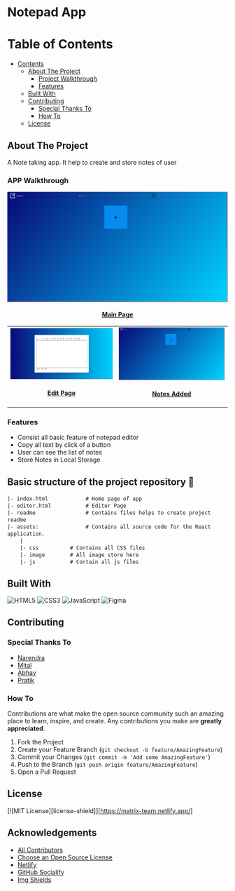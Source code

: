 # Notepad App

<!-- TABLE OF CONTENTS -->

# Table of Contents

- [Contents](#table-of-contents)
  - [About The Project](#about-the-project)
    - [Project Walkthrough](#app-walkthrough)
    - [Features](#extra-features)
  - [Built With](#built-with)
  - [Contributing](#contributing)
    - [Special Thanks To](#special-thanks-to)
    - [How To](#how-to)
  - [License](#license)

<!-- ABOUT THE PROJECT -->

## About The Project

A Note taking app. It help to create and store notes of user

### APP Walkthrough

<table border="0" align="center">
  <tr>
      <p align="center" >
          <a href="https://matrix-team.netlify.app/" target="_blank">
              <img align="center" src="./src/img/MainPage.png" alt="Basic composition: square and circle" />
              <h4 align="center">Main Page</h4>
          </a>
      </p>
  </tr>
  <tr>
    <td>
      <a href="https://matrix-team.netlify.app/" target="_blank">
        <img src="./src/img/editor.png" alt="Editor" />
        <h4 align="center">Edit Page</h4>
      </a>
    </td>
    <td>
    <a href="https://matrix-team.netlify.app/" target="_blank">
        <img src="./src/img/MainPage.png" alt="Final Notes" />
        <h4 align="center">Notes Added</h4>
      </a>
    </td>
  </tr>

</table>

### Features

- Consist all basic feature of notepad editor
- Copy all text by click of a button
- User can see the list of notes
- Store Notes in Local Storage

## Basic structure of the project repository 📂

```terminal
|- index.html            # Home page of app
|- editor.html           # Editor Page
|- readme                # Contains files helps to create project readme
|- assets:               # Contains all source code for the React application.
    |
    |- css          # Contains all CSS files
    |- image        # All image store here
    |- js           # Contain all js files
```

## Built With

![HTML5](https://img.shields.io/badge/html5-%23E34F26.svg?style=for-the-badge&logo=html5&logoColor=white)
![CSS3](https://img.shields.io/badge/css3-%231572B6.svg?style=for-the-badge&logo=css3&logoColor=white)
![JavaScript](https://img.shields.io/badge/javascript-%23323330.svg?style=for-the-badge&logo=javascript&logoColor=%23F7DF1E)
![Figma](https://img.shields.io/badge/figma-%23F24E1E.svg?style=for-the-badge&logo=figma&logoColor=white)

<!-- CONTRIBUTING -->

## Contributing

### Special Thanks To

- [Narendra](https://github.com/geeknarendra)
- [Mital](https://github.com/mitalrs)
- [Abhay](https://github.com/AbhaySinghBisht21)
- [Pratik](https://github.com/p-yeole0)

### How To

Contributions are what make the open source community such an amazing place to learn, inspire, and create. Any
contributions you make are **greatly appreciated**.

1. Fork the Project
2. Create your Feature Branch (`git checkout -b feature/AmazingFeature`)
3. Commit your Changes (`git commit -m 'Add some AmazingFeature'`)
4. Push to the Branch (`git push origin feature/AmazingFeature`)
5. Open a Pull Request

<!-- LICENSE -->

## License

[![MIT License][license-shield]][https://matrix-team.netlify.app/]

## Acknowledgements

- [All Contributors](#special-thanks-to)
- [Choose an Open Source License](https://choosealicense.com)
- [Netlify](https://app.netlify.com/)
- [GitHub Socialify](https://socialify.git.ci/)
- [Img Shields](https://shields.io)
